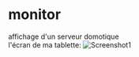 # monitor
affichage d'un serveur domotique<br>
l'écran de ma tablette:
<img src="/mgrafr/monitor/raw/main/readme_img/image1.jpg" alt="Screenshot1" style="max-width: 100%;">
